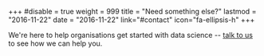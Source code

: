 +++
#disable = true
weight = 999
title = "Need something else?"
lastmod = "2016-11-22"
date = "2016-11-22"
link="#contact"
icon="fa-ellipsis-h"
+++

We're here to help organisations get started with data science -- [talk to us](#contact) to see how we can help you.
